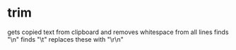# trim
gets copied text from clipboard and 
removes whitespace from all lines
finds "\n"
finds "\t"
replaces these with "\r\n"
